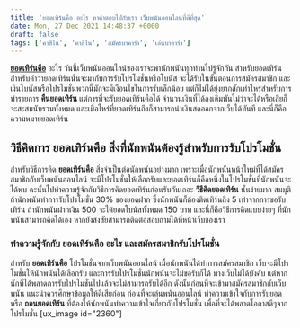 ```yaml
---
title: 'ยอดเทิร์นคือ อะไร หาคำตอบไปกับเรา เว็บพนันออนไลน์ที่ดีที่สุด'
date: Mon, 27 Dec 2021 14:48:37 +0000
draft: false
tags: ['คาสิโน', 'คาสิโน', 'สมัครบาคาร่า', 'เล่นบาคาร่า']
---
```


**[ยอดเทิร์นคือ](/archives/)** อะไร วันนี้เว็บพนันออนไลน์ของเราจะพานักพนันทุกท่านไปรู้จักกัน สำหรับยอดเทิร์น สำหรับคำว่ายอดเทิร์นนั้นจะมากับการรับโปรโมชั่นหรือโบนัส จะได้รับในขั้นตอนการสมัครสมาชิก และเงินโบนัสหรือโปรโมชั่นพวกนี้มักจะมีเงือนไขในการรับเล็กน้อย แต่ก็ไม่ได้ยุ่งยากสักเท่าไหร่สำหรับการทำรายการ **คืนยอดเทิร์น** แต่การที่จะรับยอดเทิร์นคือได้ จำนวนเงินที่ได้ลงเดิมพันไม่ว่าจะได้หรือเสียก็จะสะสมนับรวมทั้งหมด และเมื่อไหร่ที่ยอดเทิร์นถึงก็สามารถนำเงินสดออกจากเว็บได้ทันที และนี่ก็คือความหมายยอดเทิร์น

**วิธีคิดการ ยอดเทิร์นคือ สิ่งที่นักพนันต้องรู้สำหรับการรับโปรโมชั่น**
----------------------------------------------------------------------

สำหรับวิธีการคิด **ยอดเทิร์นคือ** สิ่งจำเป็นต่อนักพนันอย่างมาก เพราะเมื่อนักพนันหน้าใหม่ที่ได้สมัครสมาชิกกับเว็บพนันออนไลน์ จะมีโปรโมชั่นให้เลือกรับและยอดเทิร์นก็คือหนึ่งในโปรโมชั่นที่นักพนันจะได้พบ ฉะนั้นไปทำความรู้จักกับวิธีการคิดยอดเทิร์นก่อนรับกันเถอะ **วิธีคิดยอดเทิร์น** นั้นง่ายมาก สมมุติถ้านักพนันทำการรับโปรโมชั่น 30% ของยอดฝาก ซึ่งนักพนันก็ต้องติดเทิร์นถึง 5 เท่าจากการขอรับเทิร์น ถ้านักพนันฝากเงิน 500 จะได้ยอดโบนัสทั้งหมด 150 บาท และนี่ก็คือวิธีการคิดแบบง่ายๆ ที่นักพนันสามารถคิดได้เอง หากยังสงสัยสามารถติดต่อสอบถามได้ที่หน้าเว็บของเรา

### **ทำความรู้จักกับ ยอดเทิร์นคือ อะไร และสมัครสมาชิกรับโปรโมชั่น**

สำหรับ **ยอดเทิร์นคือ** โปรโมชั่นจากเว็บพนันออนไลน์ เมื่อนักพนันได้ทำการสมัครสมาชิก เว็บจะมีโปรโมชั่นให้นักพนันได้เลือกรับ และการรับโปรโมชั่นนักพนันจะไม่ขอรับก็ได้ ทางเว็บไม่ได้บังคับ แต่หากนักที่ได้พลาดการรับโปรโมชั่นไปแล้วจะไม่สามารถรับได้อีก ดังนั้นก่อนที่จะเข้ามาสมัครสมาชิกกับเว็บพนัน แนะนำควรศึกษาข้อมูลให้ดีเสียก่อน ก่อนที่จะเล่นพนันออนไลน์ ทำความเข้าใจกับการรับยอดหรือ **ถอนยอดเทิร์น** ที่ต้องให้นักพนันทำความเข้าใจเกี่ยวกับโปรโมชั่น เพื่อที่จะได้พลาดโอกาสดีๆจากโปรโมชั่น \[ux\_image id="2360"\]